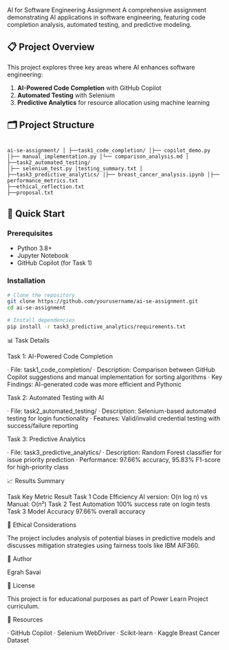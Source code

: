 AI for Software Engineering Assignment
A comprehensive assignment demonstrating AI applications in software engineering, featuring code completion analysis, automated testing, and predictive modeling.

## 📋 Project Overview

This project explores three key areas where AI enhances software engineering:
1. **AI-Powered Code Completion** with GitHub Copilot
2. **Automated Testing** with Selenium
3. **Predictive Analytics** for resource allocation using machine learning

## 🗂️ Project Structure

```

ai-se-assignment/ │ ├──task1_code_completion/ │├── copilot_demo.py │├── manual_implementation.py │└── comparison_analysis.md │ ├──task2_automated_testing/
│├── selenium_test.py │testing_summary.txt │ ├──task3_predictive_analytics/ │├── breast_cancer_analysis.ipynb │├── performance_metrics.txt
├──ethical_reflection.txt
├──proposal.txt

```

## 🚀 Quick Start

### Prerequisites
- Python 3.8+
- Jupyter Notebook
- GitHub Copilot (for Task 1)

### Installation
```bash
# Clone the repository
git clone https://github.com/yourusername/ai-se-assignment.git
cd ai-se-assignment

# Install dependencies
pip install -r task3_predictive_analytics/requirements.txt
```

📊 Task Details

Task 1: AI-Powered Code Completion

· File: task1_code_completion/
· Description: Comparison between GitHub Copilot suggestions and manual implementation for sorting algorithms
· Key Findings: AI-generated code was more efficient and Pythonic

Task 2: Automated Testing with AI

· File: task2_automated_testing/
· Description: Selenium-based automated testing for login functionality
· Features: Valid/invalid credential testing with success/failure reporting

Task 3: Predictive Analytics

· File: task3_predictive_analytics/
· Description: Random Forest classifier for issue priority prediction
· Performance: 97.66% accuracy, 95.83% F1-score for high-priority class

📈 Results Summary

Task Key Metric Result
Task 1 Code Efficiency AI version: O(n log n) vs Manual: O(n²)
Task 2 Test Automation 100% success rate on login tests
Task 3 Model Accuracy 97.66% overall accuracy

🧠 Ethical Considerations

The project includes analysis of potential biases in predictive models and discusses mitigation strategies using fairness tools like IBM AIF360.

👥 Author

Egrah Savai

📝 License

This project is for educational purposes as part of Power Learn Project curriculum.

🔗 Resources

· GitHub Copilot
· Selenium WebDriver
· Scikit-learn
· Kaggle Breast Cancer Dataset
